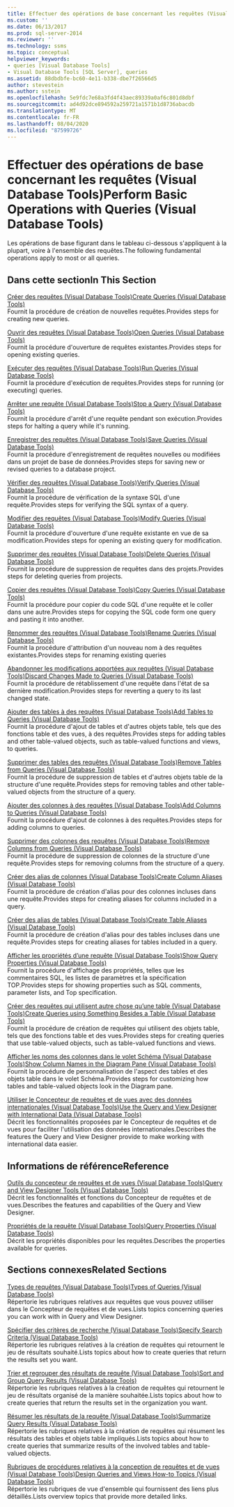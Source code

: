 ```yaml
---
title: Effectuer des opérations de base concernant les requêtes (Visual Database Tools) | Microsoft Docs
ms.custom: ''
ms.date: 06/13/2017
ms.prod: sql-server-2014
ms.reviewer: ''
ms.technology: ssms
ms.topic: conceptual
helpviewer_keywords:
- queries [Visual Database Tools]
- Visual Database Tools [SQL Server], queries
ms.assetid: 88dbdbfe-bc60-4e11-b338-dbe7f26566d5
author: stevestein
ms.author: sstein
ms.openlocfilehash: 5e9fdc7e68a3fd4f43aec89339a0af6c801d8dbf
ms.sourcegitcommit: ad4d92dce894592a259721a1571b1d8736abacdb
ms.translationtype: MT
ms.contentlocale: fr-FR
ms.lasthandoff: 08/04/2020
ms.locfileid: "87599726"
---
```

# <a name="perform-basic-operations-with-queries-visual-database-tools"></a><span data-ttu-id="c8992-102">Effectuer des opérations de base concernant les requêtes (Visual Database Tools)</span><span class="sxs-lookup"><span data-stu-id="c8992-102">Perform Basic Operations with Queries (Visual Database Tools)</span></span>
  <span data-ttu-id="c8992-103">Les opérations de base figurant dans le tableau ci-dessous s'appliquent à la plupart, voire à l'ensemble des requêtes.</span><span class="sxs-lookup"><span data-stu-id="c8992-103">The following fundamental operations apply to most or all queries.</span></span>  
  
## <a name="in-this-section"></a><span data-ttu-id="c8992-104">Dans cette section</span><span class="sxs-lookup"><span data-stu-id="c8992-104">In This Section</span></span>  
 [<span data-ttu-id="c8992-105">Créer des requêtes &#40;Visual Database Tools&#41;</span><span class="sxs-lookup"><span data-stu-id="c8992-105">Create Queries &#40;Visual Database Tools&#41;</span></span>](visual-database-tools.md)  
 <span data-ttu-id="c8992-106">Fournit la procédure de création de nouvelles requêtes.</span><span class="sxs-lookup"><span data-stu-id="c8992-106">Provides steps for creating new queries.</span></span>  
  
 [<span data-ttu-id="c8992-107">Ouvrir des requêtes &#40;Visual Database Tools&#41;</span><span class="sxs-lookup"><span data-stu-id="c8992-107">Open Queries &#40;Visual Database Tools&#41;</span></span>](open-queries-visual-database-tools.md)  
 <span data-ttu-id="c8992-108">Fournit la procédure d'ouverture de requêtes existantes.</span><span class="sxs-lookup"><span data-stu-id="c8992-108">Provides steps for opening existing queries.</span></span>  
  
 [<span data-ttu-id="c8992-109">Exécuter des requêtes &#40;Visual Database Tools&#41;</span><span class="sxs-lookup"><span data-stu-id="c8992-109">Run Queries &#40;Visual Database Tools&#41;</span></span>](run-queries-visual-database-tools.md)  
 <span data-ttu-id="c8992-110">Fournit la procédure d'exécution de requêtes.</span><span class="sxs-lookup"><span data-stu-id="c8992-110">Provides steps for running (or executing) queries.</span></span>  
  
 [<span data-ttu-id="c8992-111">Arrêter une requête &#40;Visual Database Tools&#41;</span><span class="sxs-lookup"><span data-stu-id="c8992-111">Stop a Query &#40;Visual Database Tools&#41;</span></span>](stop-a-query-visual-database-tools.md)  
 <span data-ttu-id="c8992-112">Fournit la procédure d'arrêt d'une requête pendant son exécution.</span><span class="sxs-lookup"><span data-stu-id="c8992-112">Provides steps for halting a query while it's running.</span></span>  
  
 [<span data-ttu-id="c8992-113">Enregistrer des requêtes &#40;Visual Database Tools&#41;</span><span class="sxs-lookup"><span data-stu-id="c8992-113">Save Queries &#40;Visual Database Tools&#41;</span></span>](save-queries-visual-database-tools.md)  
 <span data-ttu-id="c8992-114">Fournit la procédure d'enregistrement de requêtes nouvelles ou modifiées dans un projet de base de données.</span><span class="sxs-lookup"><span data-stu-id="c8992-114">Provides steps for saving new or revised queries to a database project.</span></span>  
  
 [<span data-ttu-id="c8992-115">Vérifier des requêtes &#40;Visual Database Tools&#41;</span><span class="sxs-lookup"><span data-stu-id="c8992-115">Verify Queries &#40;Visual Database Tools&#41;</span></span>](verify-queries-visual-database-tools.md)  
 <span data-ttu-id="c8992-116">Fournit la procédure de vérification de la syntaxe SQL d'une requête.</span><span class="sxs-lookup"><span data-stu-id="c8992-116">Provides steps for verifying the SQL syntax of a query.</span></span>  
  
 [<span data-ttu-id="c8992-117">Modifier des requêtes &#40;Visual Database Tools&#41;</span><span class="sxs-lookup"><span data-stu-id="c8992-117">Modify Queries &#40;Visual Database Tools&#41;</span></span>](modify-queries-visual-database-tools.md)  
 <span data-ttu-id="c8992-118">Fournit la procédure d'ouverture d'une requête existante en vue de sa modification.</span><span class="sxs-lookup"><span data-stu-id="c8992-118">Provides steps for opening an existing query for modification.</span></span>  
  
 [<span data-ttu-id="c8992-119">Supprimer des requêtes &#40;Visual Database Tools&#41;</span><span class="sxs-lookup"><span data-stu-id="c8992-119">Delete Queries &#40;Visual Database Tools&#41;</span></span>](delete-queries-visual-database-tools.md)  
 <span data-ttu-id="c8992-120">Fournit la procédure de suppression de requêtes dans des projets.</span><span class="sxs-lookup"><span data-stu-id="c8992-120">Provides steps for deleting queries from projects.</span></span>  
  
 [<span data-ttu-id="c8992-121">Copier des requêtes &#40;Visual Database Tools&#41;</span><span class="sxs-lookup"><span data-stu-id="c8992-121">Copy Queries &#40;Visual Database Tools&#41;</span></span>](copy-queries-visual-database-tools.md)  
 <span data-ttu-id="c8992-122">Fournit la procédure pour copier du code SQL d'une requête et le coller dans une autre.</span><span class="sxs-lookup"><span data-stu-id="c8992-122">Provides steps for copying the SQL code form one query and pasting it into another.</span></span>  
  
 [<span data-ttu-id="c8992-123">Renommer des requêtes &#40;Visual Database Tools&#41;</span><span class="sxs-lookup"><span data-stu-id="c8992-123">Rename Queries &#40;Visual Database Tools&#41;</span></span>](rename-queries-visual-database-tools.md)  
 <span data-ttu-id="c8992-124">Fournit la procédure d'attribution d'un nouveau nom à des requêtes existantes.</span><span class="sxs-lookup"><span data-stu-id="c8992-124">Provides steps for renaming existing queries</span></span>  
  
 [<span data-ttu-id="c8992-125">Abandonner les modifications apportées aux requêtes &#40;Visual Database Tools&#41;</span><span class="sxs-lookup"><span data-stu-id="c8992-125">Discard Changes Made to Queries &#40;Visual Database Tools&#41;</span></span>](discard-changes-made-to-queries-visual-database-tools.md)  
 <span data-ttu-id="c8992-126">Fournit la procédure de rétablissement d'une requête dans l'état de sa dernière modification.</span><span class="sxs-lookup"><span data-stu-id="c8992-126">Provides steps for reverting a query to its last changed state.</span></span>  
  
 [<span data-ttu-id="c8992-127">Ajouter des tables à des requêtes &#40;Visual Database Tools&#41;</span><span class="sxs-lookup"><span data-stu-id="c8992-127">Add Tables to Queries &#40;Visual Database Tools&#41;</span></span>](add-tables-to-queries-visual-database-tools.md)  
 <span data-ttu-id="c8992-128">Fournit la procédure d'ajout de tables et d'autres objets table, tels que des fonctions table et des vues, à des requêtes.</span><span class="sxs-lookup"><span data-stu-id="c8992-128">Provides steps for adding tables and other table-valued objects, such as table-valued functions and views, to queries.</span></span>  
  
 [<span data-ttu-id="c8992-129">Supprimer des tables des requêtes &#40;Visual Database Tools&#41;</span><span class="sxs-lookup"><span data-stu-id="c8992-129">Remove Tables from Queries &#40;Visual Database Tools&#41;</span></span>](remove-tables-from-queries-visual-database-tools.md)  
 <span data-ttu-id="c8992-130">Fournit la procédure de suppression de tables et d'autres objets table de la structure d'une requête.</span><span class="sxs-lookup"><span data-stu-id="c8992-130">Provides steps for removing tables and other table-valued objects from the structure of a query.</span></span>  
  
 [<span data-ttu-id="c8992-131">Ajouter des colonnes à des requêtes &#40;Visual Database Tools&#41;</span><span class="sxs-lookup"><span data-stu-id="c8992-131">Add Columns to Queries &#40;Visual Database Tools&#41;</span></span>](add-columns-to-queries-visual-database-tools.md)  
 <span data-ttu-id="c8992-132">Fournit la procédure d'ajout de colonnes à des requêtes.</span><span class="sxs-lookup"><span data-stu-id="c8992-132">Provides steps for adding columns to queries.</span></span>  
  
 [<span data-ttu-id="c8992-133">Supprimer des colonnes des requêtes &#40;Visual Database Tools&#41;</span><span class="sxs-lookup"><span data-stu-id="c8992-133">Remove Columns from Queries &#40;Visual Database Tools&#41;</span></span>](remove-columns-from-queries-visual-database-tools.md)  
 <span data-ttu-id="c8992-134">Fournit la procédure de suppression de colonnes de la structure d'une requête.</span><span class="sxs-lookup"><span data-stu-id="c8992-134">Provides steps for removing columns from the structure of a query.</span></span>  
  
 [<span data-ttu-id="c8992-135">Créer des alias de colonnes &#40;Visual Database Tools&#41;</span><span class="sxs-lookup"><span data-stu-id="c8992-135">Create Column Aliases &#40;Visual Database Tools&#41;</span></span>](create-column-aliases-visual-database-tools.md)  
 <span data-ttu-id="c8992-136">Fournit la procédure de création d'alias pour des colonnes incluses dans une requête.</span><span class="sxs-lookup"><span data-stu-id="c8992-136">Provides steps for creating aliases for columns included in a query.</span></span>  
  
 [<span data-ttu-id="c8992-137">Créer des alias de tables &#40;Visual Database Tools&#41;</span><span class="sxs-lookup"><span data-stu-id="c8992-137">Create Table Aliases &#40;Visual Database Tools&#41;</span></span>](create-table-aliases-visual-database-tools.md)  
 <span data-ttu-id="c8992-138">Fournit la procédure de création d'alias pour des tables incluses dans une requête.</span><span class="sxs-lookup"><span data-stu-id="c8992-138">Provides steps for creating aliases for tables included in a query.</span></span>  
  
 [<span data-ttu-id="c8992-139">Afficher les propriétés d’une requête &#40;Visual Database Tools&#41;</span><span class="sxs-lookup"><span data-stu-id="c8992-139">Show Query Properties &#40;Visual Database Tools&#41;</span></span>](query-properties-visual-database-tools.md)  
 <span data-ttu-id="c8992-140">Fournit la procédure d'affichage des propriétés, telles que les commentaires SQL, les listes de paramètres et la spécification TOP.</span><span class="sxs-lookup"><span data-stu-id="c8992-140">Provides steps for showing properties such as SQL comments, parameter lists, and Top specification.</span></span>  
  
 [<span data-ttu-id="c8992-141">Créer des requêtes qui utilisent autre chose qu’une table &#40;Visual Database Tools&#41;</span><span class="sxs-lookup"><span data-stu-id="c8992-141">Create Queries using Something Besides a Table &#40;Visual Database Tools&#41;</span></span>](create-queries-using-something-besides-a-table-visual-database-tools.md)  
 <span data-ttu-id="c8992-142">Fournit la procédure de création de requêtes qui utilisent des objets table, tels que des fonctions table et des vues.</span><span class="sxs-lookup"><span data-stu-id="c8992-142">Provides steps for creating queries that use table-valued objects, such as table-valued functions and views.</span></span>  
  
 [<span data-ttu-id="c8992-143">Afficher les noms des colonnes dans le volet Schéma &#40;Visual Database Tools&#41;</span><span class="sxs-lookup"><span data-stu-id="c8992-143">Show Column Names in the Diagram Pane &#40;Visual Database Tools&#41;</span></span>](diagram-pane-visual-database-tools.md)  
 <span data-ttu-id="c8992-144">Fournit la procédure de personnalisation de l'aspect des tables et des objets table dans le volet Schéma.</span><span class="sxs-lookup"><span data-stu-id="c8992-144">Provides steps for customizing how tables and table-valued objects look in the Diagram pane.</span></span>  
  
 [<span data-ttu-id="c8992-145">Utiliser le Concepteur de requêtes et de vues avec des données internationales &#40;Visual Database Tools&#41;</span><span class="sxs-lookup"><span data-stu-id="c8992-145">Use the Query and View Designer with International Data &#40;Visual Database Tools&#41;</span></span>](use-the-query-and-view-designer-with-international-data-visual-database-tools.md)  
 <span data-ttu-id="c8992-146">Décrit les fonctionnalités proposées par le Concepteur de requêtes et de vues pour faciliter l'utilisation des données internationales.</span><span class="sxs-lookup"><span data-stu-id="c8992-146">Describes the features the Query and View Designer provide to make working with international data easier.</span></span>  
  
## <a name="reference"></a><span data-ttu-id="c8992-147">Informations de référence</span><span class="sxs-lookup"><span data-stu-id="c8992-147">Reference</span></span>  
 [<span data-ttu-id="c8992-148">Outils du concepteur de requêtes et de vues &#40;Visual Database Tools&#41;</span><span class="sxs-lookup"><span data-stu-id="c8992-148">Query and View Designer Tools &#40;Visual Database Tools&#41;</span></span>](query-and-view-designer-tools-visual-database-tools.md)  
 <span data-ttu-id="c8992-149">Décrit les fonctionnalités et fonctions du Concepteur de requêtes et de vues.</span><span class="sxs-lookup"><span data-stu-id="c8992-149">Describes the features and capabilities of the Query and View Designer.</span></span>  
  
 [<span data-ttu-id="c8992-150">Propriétés de la requête &#40;Visual Database Tools&#41;</span><span class="sxs-lookup"><span data-stu-id="c8992-150">Query Properties &#40;Visual Database Tools&#41;</span></span>](query-properties-visual-database-tools.md)  
 <span data-ttu-id="c8992-151">Décrit les propriétés disponibles pour les requêtes.</span><span class="sxs-lookup"><span data-stu-id="c8992-151">Describes the properties available for queries.</span></span>  
  
## <a name="related-sections"></a><span data-ttu-id="c8992-152">Sections connexes</span><span class="sxs-lookup"><span data-stu-id="c8992-152">Related Sections</span></span>  
 [<span data-ttu-id="c8992-153">Types de requêtes &#40;Visual Database Tools&#41;</span><span class="sxs-lookup"><span data-stu-id="c8992-153">Types of Queries &#40;Visual Database Tools&#41;</span></span>](types-of-queries-visual-database-tools.md)  
 <span data-ttu-id="c8992-154">Répertorie les rubriques relatives aux requêtes que vous pouvez utiliser dans le Concepteur de requêtes et de vues.</span><span class="sxs-lookup"><span data-stu-id="c8992-154">Lists topics concerning queries you can work with in Query and View Designer.</span></span>  
  
 [<span data-ttu-id="c8992-155">Spécifier des critères de recherche &#40;Visual Database Tools&#41;</span><span class="sxs-lookup"><span data-stu-id="c8992-155">Specify Search Criteria &#40;Visual Database Tools&#41;</span></span>](specify-search-criteria-visual-database-tools.md)  
 <span data-ttu-id="c8992-156">Répertorie les rubriques relatives à la création de requêtes qui retournent le jeu de résultats souhaité.</span><span class="sxs-lookup"><span data-stu-id="c8992-156">Lists topics about how to create queries that return the results set you want.</span></span>  
  
 [<span data-ttu-id="c8992-157">Trier et regrouper des résultats de requête &#40;Visual Database Tools&#41;</span><span class="sxs-lookup"><span data-stu-id="c8992-157">Sort and Group Query Results &#40;Visual Database Tools&#41;</span></span>](sort-and-group-query-results-visual-database-tools.md)  
 <span data-ttu-id="c8992-158">Répertorie les rubriques relatives à la création de requêtes qui retournent le jeu de résultats organisé de la manière souhaitée.</span><span class="sxs-lookup"><span data-stu-id="c8992-158">Lists topics about how to create queries that return the results set in the organization you want.</span></span>  
  
 [<span data-ttu-id="c8992-159">Résumer les résultats de la requête &#40;Visual Database Tools&#41;</span><span class="sxs-lookup"><span data-stu-id="c8992-159">Summarize Query Results &#40;Visual Database Tools&#41;</span></span>](summarize-query-results-visual-database-tools.md)  
 <span data-ttu-id="c8992-160">Répertorie les rubriques relatives à la création de requêtes qui résument les résultats des tables et objets table impliqués.</span><span class="sxs-lookup"><span data-stu-id="c8992-160">Lists topics about how to create queries that summarize results of the involved tables and table-valued objects.</span></span>  
  
 [<span data-ttu-id="c8992-161">Rubriques de procédures relatives à la conception de requêtes et de vues &#40;Visual Database Tools&#41;</span><span class="sxs-lookup"><span data-stu-id="c8992-161">Design Queries and Views How-to Topics &#40;Visual Database Tools&#41;</span></span>](design-queries-and-views-how-to-topics-visual-database-tools.md)  
 <span data-ttu-id="c8992-162">Répertorie les rubriques de vue d'ensemble qui fournissent des liens plus détaillés.</span><span class="sxs-lookup"><span data-stu-id="c8992-162">Lists overview topics that provide more detailed links.</span></span>  
  
  
